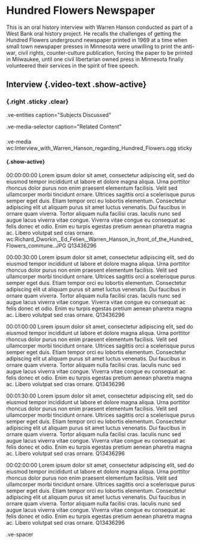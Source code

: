 # Hundred Flowers Newspaper

This is an oral history interview with Warren Hanson conducted as part of a West Bank oral history project. He recalls the challenges of getting the Hundred Flowers underground newspaper printed in 1969 at a time when small town newspaper presses in Minnesota were unwilling to print the anti-war, civil rights, counter-culture publication, forcing the paper to be printed in Milwaukee, until one civil libertarian owned press in Minnesota finally volunteered their services in the spirit of free speech.

## Interview {.video-text .show-active}

### {.right .sticky .clear}

.ve-entities caption="Subjects Discussed"

.ve-media-selector caption="Related Content"

###

.ve-media wc:Interview_with_Warren_Hanson_regarding_Hundred_Flowers.ogg sticky

#### {.show-active}

00:00:00:00
Lorem ipsum dolor sit amet, consectetur adipiscing elit, sed do eiusmod tempor incididunt ut labore et dolore magna aliqua. Urna porttitor rhoncus dolor purus non enim praesent elementum facilisis. Velit sed ullamcorper morbi tincidunt ornare. Ultrices sagittis orci a scelerisque purus semper eget duis. Etiam tempor orci eu lobortis elementum. Consectetur adipiscing elit ut aliquam purus sit amet luctus venenatis. Dui faucibus in ornare quam viverra. Tortor aliquam nulla facilisi cras. Iaculis nunc sed augue lacus viverra vitae congue. Viverra vitae congue eu consequat ac felis donec et odio. Enim eu turpis egestas pretium aenean pharetra magna ac. Libero volutpat sed cras ornare.
wc:Richard_Dworkin,_Ed_Felien,_Warren_Hanson_in_front_of_the_Hundred_Flowers_commune..JPG
Q13436296

00:00:30:00
Lorem ipsum dolor sit amet, consectetur adipiscing elit, sed do eiusmod tempor incididunt ut labore et dolore magna aliqua. Urna porttitor rhoncus dolor purus non enim praesent elementum facilisis. Velit sed ullamcorper morbi tincidunt ornare. Ultrices sagittis orci a scelerisque purus semper eget duis. Etiam tempor orci eu lobortis elementum. Consectetur adipiscing elit ut aliquam purus sit amet luctus venenatis. Dui faucibus in ornare quam viverra. Tortor aliquam nulla facilisi cras. Iaculis nunc sed augue lacus viverra vitae congue. Viverra vitae congue eu consequat ac felis donec et odio. Enim eu turpis egestas pretium aenean pharetra magna ac. Libero volutpat sed cras ornare.
Q13436296

00:01:00:00
Lorem ipsum dolor sit amet, consectetur adipiscing elit, sed do eiusmod tempor incididunt ut labore et dolore magna aliqua. Urna porttitor rhoncus dolor purus non enim praesent elementum facilisis. Velit sed ullamcorper morbi tincidunt ornare. Ultrices sagittis orci a scelerisque purus semper eget duis. Etiam tempor orci eu lobortis elementum. Consectetur adipiscing elit ut aliquam purus sit amet luctus venenatis. Dui faucibus in ornare quam viverra. Tortor aliquam nulla facilisi cras. Iaculis nunc sed augue lacus viverra vitae congue. Viverra vitae congue eu consequat ac felis donec et odio. Enim eu turpis egestas pretium aenean pharetra magna ac. Libero volutpat sed cras ornare.
Q13436296

00:01:30:00
Lorem ipsum dolor sit amet, consectetur adipiscing elit, sed do eiusmod tempor incididunt ut labore et dolore magna aliqua. Urna porttitor rhoncus dolor purus non enim praesent elementum facilisis. Velit sed ullamcorper morbi tincidunt ornare. Ultrices sagittis orci a scelerisque purus semper eget duis. Etiam tempor orci eu lobortis elementum. Consectetur adipiscing elit ut aliquam purus sit amet luctus venenatis. Dui faucibus in ornare quam viverra. Tortor aliquam nulla facilisi cras. Iaculis nunc sed augue lacus viverra vitae congue. Viverra vitae congue eu consequat ac felis donec et odio. Enim eu turpis egestas pretium aenean pharetra magna ac. Libero volutpat sed cras ornare.
Q13436296

00:02:00:00
Lorem ipsum dolor sit amet, consectetur adipiscing elit, sed do eiusmod tempor incididunt ut labore et dolore magna aliqua. Urna porttitor rhoncus dolor purus non enim praesent elementum facilisis. Velit sed ullamcorper morbi tincidunt ornare. Ultrices sagittis orci a scelerisque purus semper eget duis. Etiam tempor orci eu lobortis elementum. Consectetur adipiscing elit ut aliquam purus sit amet luctus venenatis. Dui faucibus in ornare quam viverra. Tortor aliquam nulla facilisi cras. Iaculis nunc sed augue lacus viverra vitae congue. Viverra vitae congue eu consequat ac felis donec et odio. Enim eu turpis egestas pretium aenean pharetra magna ac. Libero volutpat sed cras ornare.
Q13436296

.ve-spacer
